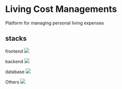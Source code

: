 # Living Cost Managements
Platform for managing personal living expenses

## stacks
frontend
<img src="https://skillicons.dev/icons?i=typescript,react,redux"/>

backend
<img src="https://skillicons.dev/icons?i=typescript,express"/>

database
<img src="https://skillicons.dev/icons?i=mysql"/>

Others
<img src="https://skillicons.dev/icons?i=figma,github,vite,postman"/>
